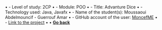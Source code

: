 ﻿• - Level of study: 2CP
• - Module: POO
• - Title: Advanture Dice
• - Technology used: Java, Javafx
• - Name of the student(s): Moussaoui Abdelmouncif - Guerrouf Amar
• - GitHub account of the user: [MoncefME](https://github.com/MoncefME)
• - [Link to the project](https://github.com/MoncefME/TP-POO-)
• 
• **[Go back](../../POO.md)**
